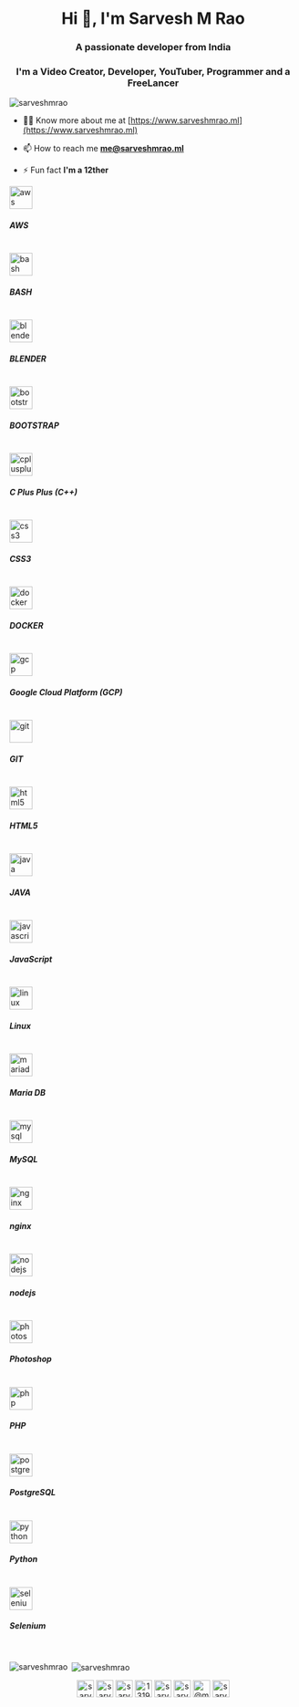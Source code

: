 <h1 align="center">Hi 👋, I'm Sarvesh M Rao</h1>
<h3 align="center">A passionate developer from India</h3>
<h3 align="center">I'm a Video Creator, Developer, YouTuber, Programmer and a FreeLancer</h3>
<p align="left"> <img src="https://komarev.com/ghpvc/?username=sarveshmrao" alt="sarveshmrao" /> </p>

- 👨‍💻 Know more about me at [https://www.sarveshmrao.ml](https://www.sarveshmrao.ml)

- 📫 How to reach me **me@sarveshmrao.ml**

- ⚡ Fun fact **I'm a 12ther**

<p align="left"><img src="https://devicons.github.io/devicon/devicon.git/icons/amazonwebservices/amazonwebservices-original-wordmark.svg" alt="aws" width="40" height="40"/><h5>AWS</h5><br> <img src="https://www.vectorlogo.zone/logos/gnu_bash/gnu_bash-icon.svg" alt="bash" width="40" height="40"/><h5>BASH</h5><br> <img src="https://download.blender.org/branding/community/blender_community_badge_white.svg" alt="blender" width="40" height="40"/><h5>BLENDER</h5><br> <img src="https://devicons.github.io/devicon/devicon.git/icons/bootstrap/bootstrap-plain.svg" alt="bootstrap" width="40" height="40"/><h5>BOOTSTRAP</h5><br> <img src="https://devicons.github.io/devicon/devicon.git/icons/cplusplus/cplusplus-original.svg" alt="cplusplus" width="40" height="40"/><h5>C Plus Plus (C++)</h5><br> <img src="https://devicons.github.io/devicon/devicon.git/icons/css3/css3-original-wordmark.svg" alt="css3" width="40" height="40"/><h5>CSS3</h5><br> <img src="https://devicons.github.io/devicon/devicon.git/icons/docker/docker-original-wordmark.svg" alt="docker" width="40" height="40"/><h5>DOCKER</h5><br> <img src="https://www.vectorlogo.zone/logos/google_cloud/google_cloud-icon.svg" alt="gcp" width="40" height="40"/><h5>Google Cloud Platform (GCP)</h5><br> <img src="https://www.vectorlogo.zone/logos/git-scm/git-scm-icon.svg" alt="git" width="40" height="40"/><h5>GIT</h5><br> <img src="https://devicons.github.io/devicon/devicon.git/icons/html5/html5-original-wordmark.svg" alt="html5" width="40" height="40"/><h5>HTML5</h5><br> <img src="https://devicons.github.io/devicon/devicon.git/icons/java/java-original-wordmark.svg" alt="java" width="40" height="40"/><h5>JAVA</h5><br> <img src="https://devicons.github.io/devicon/devicon.git/icons/javascript/javascript-original.svg" alt="javascript" width="40" height="40"/><h5>JavaScript</h5><br> <img src="https://devicons.github.io/devicon/devicon.git/icons/linux/linux-original.svg" alt="linux" width="40" height="40"/><h5>Linux</h5><br> <img src="https://www.vectorlogo.zone/logos/mariadb/mariadb-icon.svg" alt="mariadb" width="40" height="40"/><h5>Maria DB</h5><br> <img src="https://devicons.github.io/devicon/devicon.git/icons/mysql/mysql-original-wordmark.svg" alt="mysql" width="40" height="40"/><h5>MySQL</h5><br> <img src="https://devicons.github.io/devicon/devicon.git/icons/nginx/nginx-original.svg" alt="nginx" width="40" height="40"/><h5>nginx</h5><br> <img src="https://devicons.github.io/devicon/devicon.git/icons/nodejs/nodejs-original-wordmark.svg" alt="nodejs" width="40" height="40"/><h5>nodejs</h5><br> <img src="https://devicons.github.io/devicon/devicon.git/icons/photoshop/photoshop-plain.svg" alt="photoshop" width="40" height="40"/><h5>Photoshop</h5><br> <img src="https://devicons.github.io/devicon/devicon.git/icons/php/php-original.svg" alt="php" width="40" height="40"/><h5>PHP</h5><br> <img src="https://devicons.github.io/devicon/devicon.git/icons/postgresql/postgresql-original-wordmark.svg" alt="postgresql" width="40" height="40"/><h5>PostgreSQL</h5><br> <img src="https://devicons.github.io/devicon/devicon.git/icons/python/python-original.svg" alt="python" width="40" height="40"/><h5>Python</h5><br> <img src="https://raw.githubusercontent.com/detain/svg-logos/780f25886640cef088af994181646db2f6b1a3f8/svg/selenium-logo.svg" alt="selenium" width="40" height="40"/><h5>Selenium</h5><br></p>

<p><img align="left" src="https://github-readme-stats.vercel.app/api/top-langs/?username=sarveshmrao&layout=compact" alt="sarveshmrao" /></p>

<p>&nbsp;<img align="center" src="https://github-readme-stats.vercel.app/api?username=sarveshmrao&show_icons=true" alt="sarveshmrao" /></p>

<p align="center">
<a href="https://codepen.io/sarveshmrao" target="blank"><img align="center" src="https://cdn.jsdelivr.net/npm/simple-icons@3.0.1/icons/codepen.svg" alt="sarveshmrao" height="30" width="30" /></a>
<a href="https://twitter.com/sarveshmrao" target="blank"><img align="center" src="https://cdn.jsdelivr.net/npm/simple-icons@3.0.1/icons/twitter.svg" alt="sarveshmrao" height="30" width="30" /></a>
<a href="https://linkedin.com/in/sarveshmrao" target="blank"><img align="center" src="https://cdn.jsdelivr.net/npm/simple-icons@3.0.1/icons/linkedin.svg" alt="sarveshmrao" height="30" width="30" /></a>
<a href="https://stackoverflow.com/users/13193900" target="blank"><img align="center" src="https://cdn.jsdelivr.net/npm/simple-icons@3.0.1/icons/stackoverflow.svg" alt="13193900" height="30" width="30" /></a>
<a href="https://fb.com/sarvesh-mrao" target="blank"><img align="center" src="https://cdn.jsdelivr.net/npm/simple-icons@3.0.1/icons/facebook.svg" alt="sarvesh-mrao" height="30" width="30" /></a>
<a href="https://instagram.com/sarveshmrao" target="blank"><img align="center" src="https://cdn.jsdelivr.net/npm/simple-icons@3.0.1/icons/instagram.svg" alt="sarveshmrao" height="30" width="30" /></a>
<a href="https://medium.com/@mraosarvesh" target="blank"><img align="center" src="https://cdn.jsdelivr.net/npm/simple-icons@3.0.1/icons/medium.svg" alt="@mraosarvesh" height="30" width="30" /></a>
<a href="https://www.youtube.com/c/sarveshmrao" target="blank"><img align="center" src="https://cdn.jsdelivr.net/npm/simple-icons@3.0.1/icons/youtube.svg" alt="sarveshmrao" height="30" width="30" /></a>
</p>
